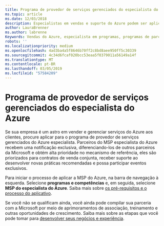 ```yaml
---
title: Programa de provedor de serviços gerenciados do especialista do Azure | Partner Center
ms.topic: article
ms.date: 12/03/2018
description: Especialistas em vendas e suporte do Azure podem ser aplicadas para estar em MSP especialista do Azure
author: LauraBrenner
ms.author: labrenne
Keywords: Vendas do Azure, especialista em programas, programas de parceria
robots: ''
ms.localizationpriority: medium
ms.openlocfilehash: 4ad3ba4a5f8646b70ff2c8bd8aee950ff5c30339
ms.sourcegitcommit: 4c34d6fcaf020bcc53eaa5f0379011a56149a14f
ms.translationtype: MT
ms.contentlocale: pt-BR
ms.lasthandoff: 03/05/2019
ms.locfileid: "57584209"
---
```

# <a name="azure-expert-managed-services-provider-program"></a>Programa de provedor de serviços gerenciados do especialista do Azure


Se sua empresa é um astro em vender e gerenciar serviços do Azure aos clientes, procure aplicar para o programa de provedor de serviços gerenciados do Azure especialista. Parceiros do MSP especialista do Azure recebem uma notificação exclusiva, diferenciando-los de outros parceiros da Microsoft e obtém alta prioridade no mecanismo de referência, eles são priorizados para contratos de venda conjunta, receber suporte ao desenvolver novas práticas recomendadas e possa participar eventos exclusivos.

Para iniciar o processo de aplicar a MSP do Azure, na barra de navegação à esquerda. Selecione **programas e competências** e, em seguida, selecione **MSP do especialista do Azure**. Saiba mais sobre [os pré-requisitos e o processo do aplicativo](https://partner.microsoft.com/membership/azure-expert-msp). 

Se você não se qualificam ainda, você ainda pode compilar sua parceria com a Microsoft por meio de aprimoramentos de associação, treinamento e outras oportunidades de crescimento.
Saiba mais sobre as etapas que você pode tomar para [desenvolver seus negócios e experiência](https://partner.microsoft.com/membership/azure-expert-msp).

